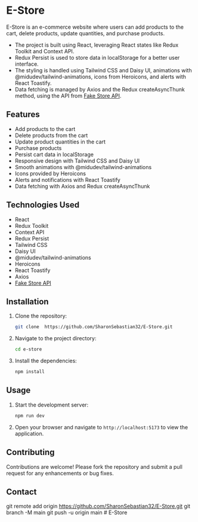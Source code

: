 # E-Store

E-Store is an e-commerce website where users can add products to the cart, delete products, update quantities, and purchase products.

- The project is built using React, leveraging React states like Redux Toolkit and Context API.
- Redux Persist is used to store data in localStorage for a better user interface.
- The styling is handled using Tailwind CSS and Daisy UI, animations with @midudev/tailwind-animations, icons from Heroicons, and alerts with React Toastify.
- Data fetching is managed by Axios and the Redux createAsyncThunk method, using the API from [Fake Store API](https://fakestoreapi.com/products).

## Features

- Add products to the cart
- Delete products from the cart
- Update product quantities in the cart
- Purchase products
- Persist cart data in localStorage
- Responsive design with Tailwind CSS and Daisy UI
- Smooth animations with @midudev/tailwind-animations
- Icons provided by Heroicons
- Alerts and notifications with React Toastify
- Data fetching with Axios and Redux createAsyncThunk

## Technologies Used

- React
- Redux Toolkit
- Context API
- Redux Persist
- Tailwind CSS
- Daisy UI
- @midudev/tailwind-animations
- Heroicons
- React Toastify
- Axios
- [Fake Store API](https://fakestoreapi.com/products)

## Installation

1. Clone the repository:
   ```bash
   git clone  https://github.com/SharonSebastian32/E-Store.git
   ```
2. Navigate to the project directory:
   ```bash
   cd e-store
   ```
3. Install the dependencies:
   ```bash
   npm install
   ```

## Usage

1. Start the development server:
   ```bash
   npm run dev
   ```
2. Open your browser and navigate to `http://localhost:5173` to view the application.

## Contributing

Contributions are welcome! Please fork the repository and submit a pull request for any enhancements or bug fixes.

## Contact

git remote add origin https://github.com/SharonSebastian32/E-Store.git
git branch -M main
git push -u origin main
#   E - S t o r e  
 